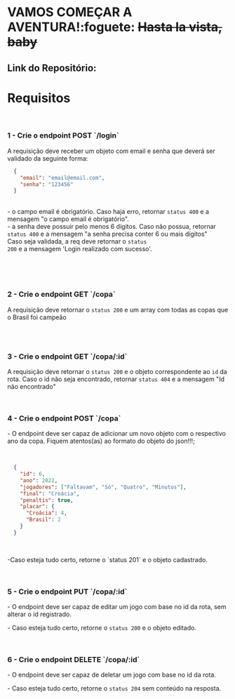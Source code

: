 <h1>VAMOS COMEÇAR A AVENTURA!:foguete: <s>Hasta la vista, baby</s></h1>
<h2>Link do Repositório: <h2>
<h1>Requisitos</h1>
<br>
<div>
<h3>1 - Crie o endpoint POST `/login`</h3>
<p><summary>A requisição deve receber um objeto com email e senha que deverá ser validado da seguinte forma: <br>

```json
  {    
    "email": "email@email.com",
    "senha": "123456"
  }
```


  <br> - o campo email é obrigatório. Caso haja erro, retornar <code>status 400</code> e a mensagem "o campo email é obrigatório". <br> - a senha deve possuir pelo menos 6 dígitos. Caso não possua, retornar <code>status 400</code> e a mensagem "a senha precisa conter 6 ou mais dígitos" <br>  Caso seja validada, a req deve retornar o <code>status 200</code> e a mensagem 'Login realizado com sucesso'. </summary><br /></p>
</div>
<br>
<h3>2 - Crie o endpoint GET `/copa`</h3>
<p><summary>A requisição deve retornar o <code>status 200</code> e um array com todas as copas que o Brasil foi campeão </summary><br /></p>
</div>
<br>
<h3>3 - Crie o endpoint GET `/copa/:id`</h3>
<p>  <summary>A requisição deve retornar o <code>status 200</code> e o objeto correspondente ao <code>id</code> da rota. Caso o id não seja encontrado, retornar <code>status 404</code> e a mensagem "Id não encontrado"</summary></p>
<br>
<div>
<h3>4 - Crie o endpoint POST `/copa`</h3>
<p>- O endpoint deve ser capaz de adicionar um novo objeto com o respectivo ano da copa. Fiquem atentos(as) ao formato do objeto do json!!!;</p><br>


```json
  {
    "id": 6,
    "ano": 2022,
    "jogadores": ["Faltavam", "Só", "Quatro", "Minutos"],
    "final": "Croácia",
    "penaltis": true,
    "placar": {
      "Croácia": 4,
      "Brasil": 2
    }
  }
 ```

<br>
<p>-Caso esteja tudo certo, retorne o `status 201`  e o objeto cadastrado.</p>
</div>
<br>
<h3>5 - Crie o endpoint PUT `/copa/:id`</h3>
<p>- O endpoint deve ser capaz de editar um jogo com base no id da rota, sem alterar o id registrado.</p>
<p>  - Caso esteja tudo certo, retorne o <code>status 200</code> e o objeto editado.</p>

</div>
<br>
<h3>6 - Crie o endpoint DELETE `/copa/:id`</h3>
<p>- O endpoint deve ser capaz de deletar um jogo com base no id da rota.</p>
<p>  - Caso esteja tudo certo, retorne o <code>status 204</code> sem conteúdo na resposta.</p>
